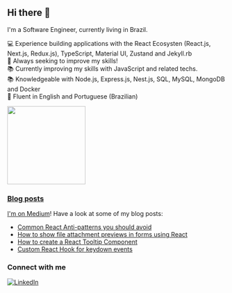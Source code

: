 ## Hi there 👋

I'm a Software Engineer, currently living in Brazil.

:computer: Experience building applications with the React Ecosysten (React.js, Next.js, Redux.js), TypeScript, Material UI, Zustand and Jekyll.rb <br />
:muscle: Always seeking to improve my skills! <br />
:books: Currently improving my skills with JavaScript and related techs. <br />
:books: Knowledgeable with Node.js, Express.js, Nest.js, SQL, MySQL, MongoDB and Docker <br />
:scroll: Fluent in English and Portuguese (Brazilian)

<div>
  <a href="https://github.com/paulohfev">
  <img height="180em" src="https://github-readme-stats.vercel.app/api/top-langs/?username=paulohfev&layout=compact&langs_count=7&theme=vision-friendly-dark"/>
</div>

### Blog posts

I'm on [Medium](https://medium.com/@paulohfev)! Have a look at some of my blog posts:
- [Common React Anti-patterns you should avoid](https://medium.com/@paulohfev/common-react-anti-patterns-you-should-avoid-eb9b605fded1)
- [How to show file attachment previews in forms using React](https://medium.com/@paulohfev/how-to-show-file-attachment-previews-in-forms-using-react-34205b3839bc)
- [How to create a React Tooltip Component](https://medium.com/@paulohfev/problem-solving-how-to-create-a-react-tooltip-component-546e4e0d5f7d)
- [Custom React Hook for keydown events](https://medium.com/@paulohfev/problem-solving-custom-react-hook-for-keydown-events-e68c8b0a371)

### Connect with me
[![LinkedIn](https://img.shields.io/badge/linkedin-%230077B5.svg?style=for-the-badge&logo=linkedin&logoColor=white)](https://www.linkedin.com/in/phfevangelista/)
